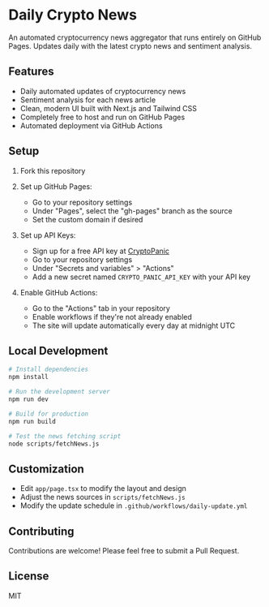 # Daily Crypto News

An automated cryptocurrency news aggregator that runs entirely on GitHub Pages. Updates daily with the latest crypto news and sentiment analysis.

## Features

- Daily automated updates of cryptocurrency news
- Sentiment analysis for each news article
- Clean, modern UI built with Next.js and Tailwind CSS
- Completely free to host and run on GitHub Pages
- Automated deployment via GitHub Actions

## Setup

1. Fork this repository
2. Set up GitHub Pages:
   - Go to your repository settings
   - Under "Pages", select the "gh-pages" branch as the source
   - Set the custom domain if desired

3. Set up API Keys:
   - Sign up for a free API key at [CryptoPanic](https://cryptopanic.com/developers/api/)
   - Go to your repository settings
   - Under "Secrets and variables" > "Actions"
   - Add a new secret named `CRYPTO_PANIC_API_KEY` with your API key

4. Enable GitHub Actions:
   - Go to the "Actions" tab in your repository
   - Enable workflows if they're not already enabled
   - The site will update automatically every day at midnight UTC

## Local Development

```bash
# Install dependencies
npm install

# Run the development server
npm run dev

# Build for production
npm run build

# Test the news fetching script
node scripts/fetchNews.js
```

## Customization

- Edit `app/page.tsx` to modify the layout and design
- Adjust the news sources in `scripts/fetchNews.js`
- Modify the update schedule in `.github/workflows/daily-update.yml`

## Contributing

Contributions are welcome! Please feel free to submit a Pull Request.

## License

MIT 